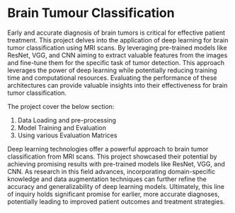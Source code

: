 # Brain Tumour Classification

Early and accurate diagnosis of brain tumors is critical for effective patient treatment. This project delves into the application of deep learning for brain tumor classification using MRI scans. By leveraging pre-trained models like ResNet, VGG, and CNN aiming to extract valuable features from the images and fine-tune them for the specific task of tumor detection. This approach leverages the power of deep learning while potentially reducing training time and computational resources. Evaluating the performance of these architectures can provide valuable insights into their effectiveness for brain tumor classification.

The project cover the below section:
1. Data Loading and pre-processing
2. Model Training and Evaluation
3. Using various Evaluation Matrices

Deep learning technologies offer a powerful approach to brain tumor classification from MRI scans. This project showcased their potential by achieving promising results with pre-trained models like ResNet, VGG, and CNN. As research in this field advances, incorporating domain-specific knowledge and data augmentation techniques can further refine the accuracy and generalizability of deep learning models. Ultimately, this line of inquiry holds significant promise for earlier, more accurate diagnoses, potentially leading to improved patient outcomes and treatment strategies.